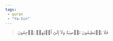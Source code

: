 ```yaml
---
tags: 
 - quran 
 - "Ya-Sin"
---
```


> فَلَا يَسۡتَطِيعُونَ تَوۡصِيَةٗ وَلَآ إِلَىٰٓ أَهۡلِهِمۡ يَرۡجِعُونَ
